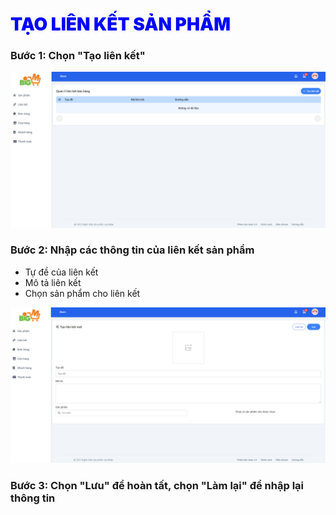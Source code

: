 # <span style= "color: blue; font-weight:900;"> TẠO LIÊN KẾT SẢN PHẨM</span>

### **Bước 1: Chọn "Tạo liên kết"**

![](../images/link/create-link.png)

### **Bước 2: Nhập các thông tin của liên kết sản phẩm**

- Tự đề của liên kết
- Mô tả liên kết    
- Chọn sản phẩm cho liên kết

![](../images/link/creat-link2.png)

### **Bước 3: Chọn "Lưu" để hoàn tất, chọn "Làm lại" để nhập lại thông tin**
